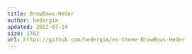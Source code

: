 ```yaml
---
title: BrowBows-Heder
author: hedergim
updated: 2022-07-14
size: 1762
url: https://github.com/hedergim/es-theme-BrowBows-Heder
---
```

